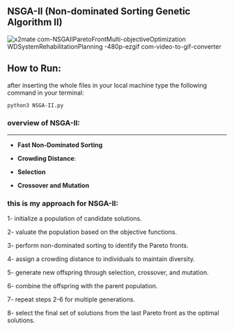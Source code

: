 ## NSGA-II (Non-dominated Sorting Genetic Algorithm II)

![x2mate com-NSGAIIParetoFrontMulti-objectiveOptimization WDSystemRehabilitationPlanning -480p-ezgif com-video-to-gif-converter](https://github.com/abolfazlaghdaee/AI_Project/assets/69028985/cb160b28-fff3-4145-b66f-fcf6816dc5b5)


## How to Run: 
after inserting the whole files in your local machine type the following command in your terminal:

```bash
python3 NSGA-II.py
```

### overview of NSGA-II:
---

- **Fast Non-Dominated Sorting**
- **Crowding Distance**:

- **Selection**

- **Crossover and Mutation**

### this is my approach for NSGA-II:

1- initialize a population of candidate solutions.

2- valuate the population based on the objective functions.

3- perform non-dominated sorting to identify the Pareto fronts.

4- assign a crowding distance to individuals to maintain diversity.

5- generate new offspring through selection, crossover, and mutation.

6- combine the offspring with the parent population.

7- repeat steps 2-6 for multiple generations.

8- select the final set of solutions from the last Pareto front as the optimal solutions.


